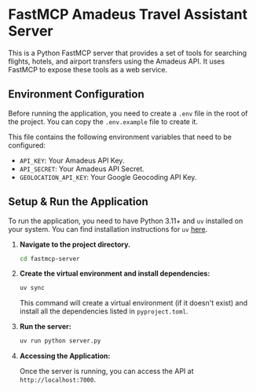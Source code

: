 # FastMCP Amadeus Travel Assistant Server

This is a Python FastMCP server that provides a set of tools for searching flights, hotels, and airport transfers using the Amadeus API. It uses FastMCP to expose these tools as a web service.

## Environment Configuration

Before running the application, you need to create a `.env` file in the root of the project. You can copy the `.env.example` file to create it.

This file contains the following environment variables that need to be configured:

*   `API_KEY`: Your Amadeus API Key.
*   `API_SECRET`: Your Amadeus API Secret.
*   `GEOLOCATION_API_KEY`: Your Google Geocoding API Key.

## Setup & Run the Application

To run the application, you need to have Python 3.11+ and `uv` installed on your system. You can find installation instructions for `uv` [here](https://github.com/astral-sh/uv).

1.  **Navigate to the project directory.**
    ```bash
    cd fastmcp-server
    ```

2.  **Create the virtual environment and install dependencies:**
    ```bash
    uv sync
    ```
    This command will create a virtual environment (if it doesn't exist) and install all the dependencies listed in `pyproject.toml`.

3.  **Run the server:**
    ```bash
    uv run python server.py
    ```

4.  **Accessing the Application:**

    Once the server is running, you can access the API at `http://localhost:7000`.